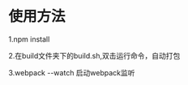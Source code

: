 <h1>使用方法</h1>
<p>1.npm install</p>
<p>2.在build文件夹下的build.sh,双击运行命令，自动打包</p>
<p>3.webpack --watch 启动webpack监听</p>